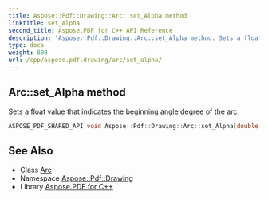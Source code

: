 ```yaml
---
title: Aspose::Pdf::Drawing::Arc::set_Alpha method
linktitle: set_Alpha
second_title: Aspose.PDF for C++ API Reference
description: 'Aspose::Pdf::Drawing::Arc::set_Alpha method. Sets a float value that indicates the beginning angle degree of the arc in C++.'
type: docs
weight: 800
url: /cpp/aspose.pdf.drawing/arc/set_alpha/
---
```

## Arc::set_Alpha method


Sets a float value that indicates the beginning angle degree of the arc.

```cpp
ASPOSE_PDF_SHARED_API void Aspose::Pdf::Drawing::Arc::set_Alpha(double value)
```

## See Also

* Class [Arc](../)
* Namespace [Aspose::Pdf::Drawing](../../)
* Library [Aspose.PDF for C++](../../../)
